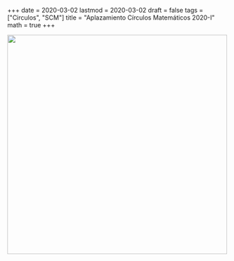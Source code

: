 +++
date      = 2020-03-02
lastmod   = 2020-03-02
draft     = false
tags      = ["Circulos", "SCM"]
title     = "Aplazamiento Círculos Matemáticos 2020-I"
math      = true
+++

<img src="https://matematicas.netlify.com/img/cancelacionCirculos.jpg"  width="500"/>

